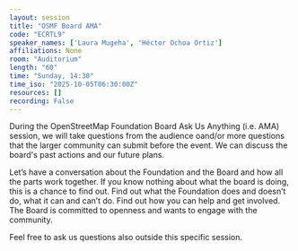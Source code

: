 ```yaml
---
layout: session
title: "OSMF Board AMA"
code: "ECRTL9"
speaker_names: ['Laura Mugeha', 'Héctor Ochoa Ortiz']
affiliations: None
room: "Auditorium"
length: "60"
time: "Sunday, 14:30"
time_iso: "2025-10-05T06:30:00Z"
resources: []
recording: False
---
```


During the OpenStreetMap Foundation Board Ask Us Anything (i.e. AMA) session, we will take questions from the audience oand/or more questions that the larger community can submit before the event. We can discuss the board's past actions and our future plans.

Let’s have a conversation about the Foundation and the Board and how all the parts work together. If you know nothing about what the board is doing, this is a chance to find out. Find out what the Foundation does and doesn’t do, what it can and can’t do. Find out how you can help and get involved. The Board is committed to openness and wants to engage with the community.

Feel free to ask us questions also outside this specific session.

